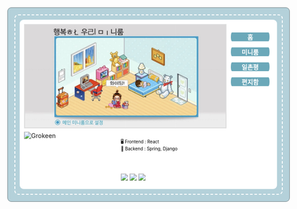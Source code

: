 
<!-- 제목 -->
<!-- <h1 align="center">Hi 👋, I'm Grokeen from Korea 🇰🇷</h1> -->
<!-- <h3 align="center">Surviving as a developer 🧗‍♀️</h3>   -->



<!-- 깃허브 상태 -->
<!-- ![Anurag's GitHub stats](https://github-readme-stats.vercel.app/api?username=Grokeen&show_icons=true&theme=radical) -->

<!--
📌 [포트폴리오](/portfolio.md)
📌 [PDF 다운로드](https://drive.google.com/file/d/1kXj9weLHKVow_333rESxEHxEiERa0n4B/view?usp=sharing)
📌 [메일 보내기](mailto:ygreen0516@gmail.com)
-->

<!-- 백준 알고리즘 레벨 -->
<!-- [![Solved.ac프로필](http://mazassumnida.wtf/api/v2/generate_badge?boj=ygreen0516)](https://solved.ac/ygreen0516) -->

<!-- <style>
.menu ul:hover {
    transform: scale(1.1);
    color: #fff;
    background-color: #27E09D;
    box-shadow: 0px 26px 56px 0px rgba(0, 0, 0, 0.10), 
                0px 102px 102px 0px rgba(0, 0, 0, 0.09), 
                0px 230px 138px 0px rgba(0, 0, 0, 0.05), 
                0px 410px 164px 0px rgba(0, 0, 0, 0.01), 
                0px 640px 179px 0px rgba(0, 0, 0, 0.00);
}
</style> -->
<div style="background-color: #b4d1da;
    border-radius: 9px;
    border: 1px solid #738186;
    width: 640px;
    height: 440px;
    margin: 66px auto;
    position: relative;">
        <div style="border: 2px dashed white;
    border-radius: 9px;
    left: 15px;
    top: 15px;
    right: 15px;
    bottom: 15px;
    position: absolute;">
            <div style="width: 585px;
    height: 385px;
    background-color: white;
    margin: 10px;
    border-radius: 9px;
    position: absolute;">
                <!--  -->
                <div style="width: 90%;
    padding: 10px;
    box-sizing: border-box;
    position: relative;">
                    <div style="display: flex;
    justify-content: space-between;">
                        <div class="mini-room">
                            <img style="width: 90%;
    border: 2px solid #ddd;"src="cyworld.jpeg" alt="Mini Room">
                        </div>
                    </div>
                </div>
                <!-- 사이드바? -->
                <div style="width: 15%;
    left: 480px;
    top: 15px;
    right: 15px;
    bottom: 15px;
    padding: 0px;
    box-sizing: border-box;
    position: absolute;">
                    <div class="menu">
                        <ul style="list-style: none;
    padding: 0;
    background-color: hsla(193, 36%, 52%, 0.891);
    border-radius: 10px / 40px;" >
                            <li style="margin: 10px;
    text-align: center;"><a style="text-decoration: none;
    color: #ffffff;
    font-weight: bold;" href="https://github.com/Grokeen">홈</a></li>
                        </ul>
                        <ul style="list-style: none;
    padding: 0;
    background-color: hsla(193, 36%, 52%, 0.891);
    border-radius: 10px / 40px;" >
                            <li style="margin: 10px;
    text-align: center;"><a style="text-decoration: none;
    color: #ffffff;
    font-weight: bold;" href="https://Grokeen.github.io">미니룸</a></li>
                        </ul>
                        <ul style="list-style: none;
    padding: 0;
    background-color: hsla(193, 36%, 52%, 0.891);
    border-radius: 10px / 40px;" >
                            <li style="margin: 10px;
    text-align: center;"><a style="text-decoration: none;
    color: #ffffff;
    font-weight: bold;" href="#">일촌평</a></li>
                        </ul>
                        <ul style="list-style: none;
    padding: 0;
    background-color: hsla(193, 36%, 52%, 0.891);
    border-radius: 10px / 40px;" >
                            <li style="margin: 10px;
    text-align: center;"><a style="text-decoration: none;
    color: #ffffff;
    font-weight: bold;" href="mailto:ygreen0516@gmail.com">편지함</a></li>
                        </ul>
                    </div>
                </div>
                <!--  -->
                <div style="padding: 10px;">
                    <div style="position: absolute;
    width: 120%;
    left: 10px;
    top: 255px;">
                        <img src="https://github-readme-stats.vercel.app/api/top-langs?username=Grokeen&show_icons=true&locale=en&layout=compact" alt="Grokeen" style="width:30%"/>
                    </div>
                    <div style="position: absolute;
    left: 230px;
    top: 270px;
    right: 15px;
    bottom: 15px;
    color: #000000;
    text-decoration: none;
    font-size:10px;">
                        🖥️ Frontend : React<br/>
                        🔌 Backend : Spring, Django
                    </div>
                    <div style="position: absolute;left: 230px;
    top: 350px;">
                        <img src="https://img.shields.io/github/followers/Grokeen?style=social" style="background-color: white"/>
                        <img src="https://img.shields.io/twitter/follow/groke_en"/>
                        <img src="https://komarev.com/ghpvc/?username=Grokeen&style=flat-square"/>
                    </div>
                </div>
                <!--  -->
            </div>
        </div>
    </div>



